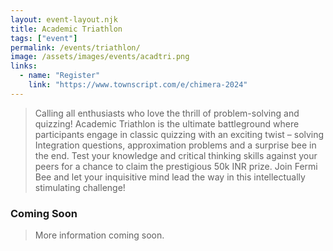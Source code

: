 ```yaml
---
layout: event-layout.njk
title: Academic Triathlon
tags: ["event"]
permalink: /events/triathlon/
image: /assets/images/events/acadtri.png
links:
  - name: "Register"
    link: "https://www.townscript.com/e/chimera-2024"
---
```


>Calling all enthusiasts who love the thrill of problem-solving and quizzing! Academic Triathlon is the ultimate battleground where participants engage in classic quizzing with an exciting twist – solving Integration questions, approximation problems and a surprise bee in the end. Test your knowledge and critical thinking skills against your peers for a chance to claim the prestigious 50k INR prize. Join Fermi Bee and let your inquisitive mind lead the way in this intellectually stimulating challenge!

### Coming Soon
> More information coming soon.